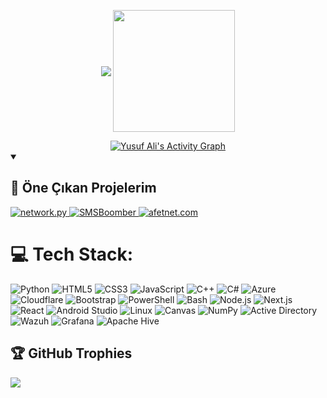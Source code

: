 

<div align="center"> <p align="center"> <img align="center" src="https://github-readme-stats.vercel.app/api?username=yusufaliaskin&show_icons=true&hide_border=true&title_color=3fb950&icon_color=3fb950&text_color=ffffff&bg_color=0d1117&count_private=true&include_all_commits=true"/> <img align="center" height="195px" src="https://github-readme-stats.vercel.app/api/top-langs/?username=yusufaliaskin&text_color=ffffff&bg_color=0d1117&title_color=3fb950&langs_count=10&layout=compact&hide_border=true" /> </p> <a href="https://github.com/yusufaliaskin"> <img alt="Yusuf Ali's Activity Graph" src="https://github-readme-activity-graph.vercel.app/graph/?username=yusufaliaskin&bg_color=0d1117&color=3fb950&line=3fb950&point=ffffff&hide_border=true" /> </a> </div>

<details open> <summary><h2>📘 Öne Çıkan Projelerim</h2></summary> <p align="left"> <a href="https://github.com/yusufaliaskin/network.py"> <img src="https://github-readme-stats.vercel.app/api/pin/?username=yusufaliaskin&repo=network.py&bg_color=0d1117&title_color=3fb950&text_color=ffffff&icon_color=3fb950&hide_border=true&show_owner=true" alt="network.py"> </a> <a href="https://github.com/yusufaliaskin/Guacview"> <img src="https://github-readme-stats.vercel.app/api/pin/?username=JosephSpace&repo=SMSBoomber&bg_color=0d1117&title_color=3fb950&text_color=ffffff&icon_color=3fb950&hide_border=true&show_owner=true" alt="SMSBoomber"> </a> <a href="https://github.com/yusufaliaskin/afetnet.com"> <img src="https://github-readme-stats.vercel.app/api/pin/?username=yusufaliaskin&repo=afetnet.com&bg_color=0d1117&title_color=3fb950&text_color=ffffff&icon_color=3fb950&hide_border=true&show_owner=true" alt="afetnet.com"> </a> </p> </details>

# 💻 Tech Stack:
![Python](https://img.shields.io/badge/python-3670A0?style=for-the-badge&logo=python&logoColor=ffdd54) 
![HTML5](https://img.shields.io/badge/html5-%23E34F26.svg?style=for-the-badge&logo=html5&logoColor=white) 
![CSS3](https://img.shields.io/badge/css3-%231572B6.svg?style=for-the-badge&logo=css3&logoColor=white) 
![JavaScript](https://img.shields.io/badge/javascript-%23323330.svg?style=for-the-badge&logo=javascript&logoColor=%23F7DF1E) 
![C++](https://img.shields.io/badge/c++-%2300599C.svg?style=for-the-badge&logo=c%2B%2B&logoColor=white) 
![C#](https://img.shields.io/badge/c%23-%23239120.svg?style=for-the-badge&logo=c-sharp&logoColor=white) 
![Azure](https://img.shields.io/badge/azure-%230072C6.svg?style=for-the-badge&logo=azure-devops&logoColor=white) 
![Cloudflare](https://img.shields.io/badge/Cloudflare-F38020?style=for-the-badge&logo=Cloudflare&logoColor=white) 
![Bootstrap](https://img.shields.io/badge/bootstrap-%23563D7C.svg?style=for-the-badge&logo=bootstrap&logoColor=white) 
![PowerShell](https://img.shields.io/badge/powershell-%235391FE.svg?style=for-the-badge&logo=powershell&logoColor=white) 
![Bash](https://img.shields.io/badge/bash-%23121011.svg?style=for-the-badge&logo=gnu-bash&logoColor=white) 
![Node.js](https://img.shields.io/badge/node.js-%2343853D.svg?style=for-the-badge&logo=node.js&logoColor=white) 
![Next.js](https://img.shields.io/badge/Next.js-black?style=for-the-badge&logo=next.js&logoColor=white) 
![React](https://img.shields.io/badge/React-%2361DAFB.svg?style=for-the-badge&logo=react&logoColor=white) 
![Android Studio](https://img.shields.io/badge/Android%20Studio-%233DDC84.svg?style=for-the-badge&logo=android-studio&logoColor=white) 
![Linux](https://img.shields.io/badge/Linux-FCC624?style=for-the-badge&logo=linux&logoColor=black) 
![Canvas](https://img.shields.io/badge/canvas-%23007ACC.svg?style=for-the-badge&logo=canvas&logoColor=white) 
![NumPy](https://img.shields.io/badge/numpy-%23013243.svg?style=for-the-badge&logo=numpy&logoColor=white) 
![Active Directory](https://img.shields.io/badge/Active%20Directory-0078D4?style=for-the-badge&logo=microsoft&logoColor=white) 
![Wazuh](https://img.shields.io/badge/Wazuh-EE0000?style=for-the-badge&logo=wazuh&logoColor=white) 
![Grafana](https://img.shields.io/badge/Grafana-F46800?style=for-the-badge&logo=grafana&logoColor=white) 
![Apache Hive](https://img.shields.io/badge/Apache%20Hive-FDEE21?style=for-the-badge&logo=apache-hive&logoColor=black)



## 🏆 GitHub Trophies
![](https://github-profile-trophy.vercel.app/?username=JosephSpace&theme=radical&no-frame=false&no-bg=true&margin-w=4)

